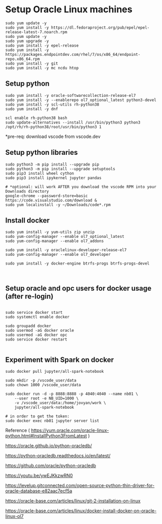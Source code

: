 # Setup Oracle Linux machines

```
sudo yum update -y
sudo yum install -y https://dl.fedoraproject.org/pub/epel/epel-release-latest-7.noarch.rpm
sudo yum update -y
sudo yum upgrade -y
sudo yum install -y epel-release
sudo yum install -y https://packages.endpointdev.com/rhel/7/os/x86_64/endpoint-repo.x86_64.rpm
sudo yum install -y git
sudo yum install -y mc ncdu htop  

```

## Setup python

```
sudo yum install -y oracle-softwarecollection-release-el7
sudo yum install -y --enablerepo ol7_optional_latest python3-devel
sudo yum install -y scl-utils rh-python38
sudo yum install -y dnf  

scl enable rh-python38 bash  
sudo update-alternatives --install /usr/bin/python3 python3 /opt/rh/rh-python38/root/usr/bin/python3 1

```

*pre-req: download vscode from vscode.dev
## Setup python libraries
```
sudo python3 -m pip install --upgrade pip
sudo python3 -m pip install --upgrade setuptools
sudo pip3 install wheel cython
sudo pip3 install ipykernel jupyter pandas

# *optional: will work AFTER you download the vscode RPM into your Downloads directory
google-chrome --password-store=basic https://code.visualstudio.com/download &
sudo yum localinstall -y ~/Downloads/code*.rpm

```

## Install docker
```
sudo yum install -y yum-utils zip unzip
sudo yum-config-manager --enable ol7_optional_latest
sudo yum-config-manager --enable ol7_addons

sudo yum install -y oraclelinux-developer-release-el7
sudo yum-config-manager --enable ol7_developer

sudo yum install -y docker-engine btrfs-progs btrfs-progs-devel
  
  
```

## Setup oracle and opc users for docker usage (after re-login)
```

sudo service docker start
sudo systemctl enable docker

sudo groupadd docker
sudo usermod -aG docker oracle
sudo usermod -aG docker opc
sudo service docker restart


```

## Experiment with Spark on docker
```
sudo docker pull jupyter/all-spark-notebook

sudo mkdir -p /vscode_user/data
sudo chown 1000 /vscode_user/data

sudo docker run -d -p 8888:8888 -p 4040:4040 --name nb01 \
    --user root -e NB_UID=1000 \
    -v /vscode_user/data:/home/jovyan/work \
    jupyter/all-spark-notebook

# in order to get the token:
sudo docker exec nb01 jupyter server list

```

Reference ( https://yum.oracle.com/oracle-linux-python.html#InstallPython3FromLatest )

https://oracle.github.io/python-oracledb/

https://python-oracledb.readthedocs.io/en/latest/

https://github.com/oracle/python-oracledb

https://youtu.be/ywEJKkzwRN0

https://levelup.gitconnected.com/open-source-python-thin-driver-for-oracle-database-e82aac7ecf5a

https://oracle-base.com/articles/linux/git-2-installation-on-linux  

https://oracle-base.com/articles/linux/docker-install-docker-on-oracle-linux-ol7
